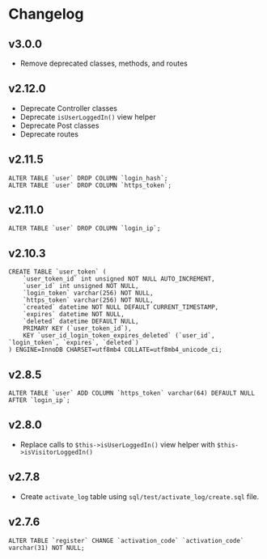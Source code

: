 # Changelog

## v3.0.0

- Remove deprecated classes, methods, and routes

## v2.12.0

- Deprecate Controller classes
- Deprecate `isUserLoggedIn()` view helper
- Deprecate Post classes
- Deprecate routes

## v2.11.5

```
ALTER TABLE `user` DROP COLUMN `login_hash`;
ALTER TABLE `user` DROP COLUMN `https_token`;
```

## v2.11.0

```
ALTER TABLE `user` DROP COLUMN `login_ip`;
```

## v2.10.3

```
CREATE TABLE `user_token` (
    `user_token_id` int unsigned NOT NULL AUTO_INCREMENT,
    `user_id` int unsigned NOT NULL,
    `login_token` varchar(256) NOT NULL,
    `https_token` varchar(256) NOT NULL,
    `created` datetime NOT NULL DEFAULT CURRENT_TIMESTAMP,
    `expires` datetime NOT NULL,
    `deleted` datetime DEFAULT NULL,
    PRIMARY KEY (`user_token_id`),
    KEY `user_id_login_token_expires_deleted` (`user_id`, `login_token`, `expires`, `deleted`)
) ENGINE=InnoDB CHARSET=utf8mb4 COLLATE=utf8mb4_unicode_ci;
```

## v2.8.5

```
ALTER TABLE `user` ADD COLUMN `https_token` varchar(64) DEFAULT NULL AFTER `login_ip`;
```

## v2.8.0

- Replace calls to `$this->isUserLoggedIn()` view helper with `$this->isVisitorLoggedIn()`

## v2.7.8

- Create `activate_log` table using `sql/test/activate_log/create.sql` file.

## v2.7.6

```
ALTER TABLE `register` CHANGE `activation_code` `activation_code` varchar(31) NOT NULL;
```
